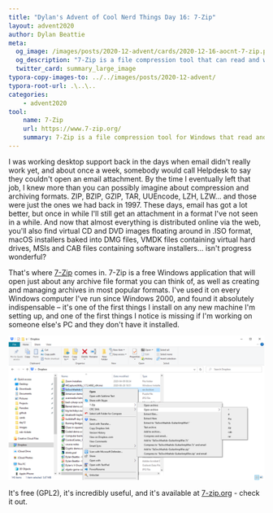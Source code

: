 ```yaml
---
title: "Dylan's Advent of Cool Nerd Things Day 16: 7-Zip"
layout: advent2020
author: Dylan Beattie
meta:
  og_image: /images/posts/2020-12-advent/cards/2020-12-16-aocnt-7-zip.png
  og_description: "7-Zip is a file compression tool that can read and write just about every compressed file format ever invented."
  twitter_card: summary_large_image
typora-copy-images-to: ../../images/posts/2020-12-advent/
typora-root-url: .\..\..
categories:
    - advent2020
tool:
    name: 7-Zip
    url: https://www.7-zip.org/
    summary: 7-Zip is a file compression tool for Windows that read and write just about every compressed file format ever invented
---
```


I was working desktop support back in the days when email didn't really work yet, and about once a week, somebody would call Helpdesk to say they couldn't open an email attachment. By the time I eventually left that job, I knew more than you can possibly imagine about compression and archiving formats. ZIP, BZIP, GZIP, TAR, UUEncode, LZH, LZW... and those were just the ones we had back in 1997. These days, email has got a lot better, but once in while I'll still get an attachment in a format I've not seen in a while. And now that almost everything is distributed online via the web, you'll also find virtual CD and DVD images floating around in .ISO format, macOS installers baked into DMG files,  VMDK files containing virtual hard drives, MSIs and CAB files containing software installers... isn't progress wonderful?

That's where [7-Zip](https://www.7-zip.org/) comes in. 7-Zip is a free Windows application that will open just about any archive file format you can think of, as well as creating and managing archives in most popular formats. I've used it on every Windows computer I've run since Windows 2000, and found it absolutely indispensable – it's one of the first things I install on any new machine I'm setting up, and one of the first things I notice is missing if I'm working on someone else's PC and they don't have it installed.

![image-20201216000749769](/images/posts/2020-12-advent/image-20201216000749769.png)

It's free (GPL2), it's incredibly useful, and it's available at [7-zip.org](https://www.7-zip.org/) - check it out.

